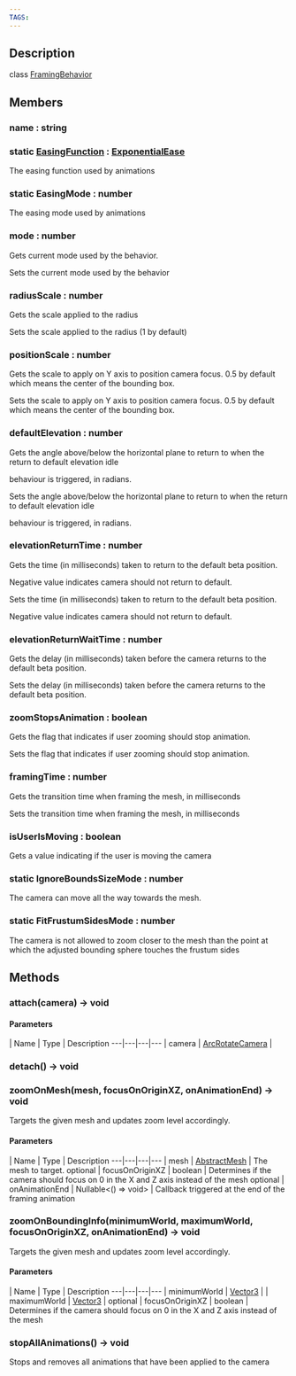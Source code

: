 ```yaml
---
TAGS:
---
```

## Description

class [FramingBehavior](/classes/3.1/FramingBehavior)



## Members

### name : string



### static [EasingFunction](/classes/3.1/EasingFunction) : [ExponentialEase](/classes/3.1/ExponentialEase)

The easing function used by animations

### static EasingMode : number

The easing mode used by animations

### mode : number

Gets current mode used by the behavior.

Sets the current mode used by the behavior

### radiusScale : number

Gets the scale applied to the radius

Sets the scale applied to the radius (1 by default)

### positionScale : number

Gets the scale to apply on Y axis to position camera focus. 0.5 by default which means the center of the bounding box.

Sets the scale to apply on Y axis to position camera focus. 0.5 by default which means the center of the bounding box.

### defaultElevation : number

Gets the angle above/below the horizontal plane to return to when the return to default elevation idle

behaviour is triggered, in radians.

Sets the angle above/below the horizontal plane to return to when the return to default elevation idle

behaviour is triggered, in radians.

### elevationReturnTime : number

Gets the time (in milliseconds) taken to return to the default beta position.

Negative value indicates camera should not return to default.

Sets the time (in milliseconds) taken to return to the default beta position.

Negative value indicates camera should not return to default.

### elevationReturnWaitTime : number

Gets the delay (in milliseconds) taken before the camera returns to the default beta position.

Sets the delay (in milliseconds) taken before the camera returns to the default beta position.

### zoomStopsAnimation : boolean

Gets the flag that indicates if user zooming should stop animation.

Sets the flag that indicates if user zooming should stop animation.

### framingTime : number

Gets the transition time when framing the mesh, in milliseconds

Sets the transition time when framing the mesh, in milliseconds

### isUserIsMoving : boolean

Gets a value indicating if the user is moving the camera

### static IgnoreBoundsSizeMode : number

The camera can move all the way towards the mesh.

### static FitFrustumSidesMode : number

The camera is not allowed to zoom closer to the mesh than the point at which the adjusted bounding sphere touches the frustum sides

## Methods

### attach(camera) &rarr; void



#### Parameters
 | Name | Type | Description
---|---|---|---
 | camera | [ArcRotateCamera](/classes/3.1/ArcRotateCamera) | 

### detach() &rarr; void


### zoomOnMesh(mesh, focusOnOriginXZ, onAnimationEnd) &rarr; void

Targets the given mesh and updates zoom level accordingly.

#### Parameters
 | Name | Type | Description
---|---|---|---
 | mesh | [AbstractMesh](/classes/3.1/AbstractMesh) |   The mesh to target.
optional | focusOnOriginXZ | boolean |  Determines if the camera should focus on 0 in the X and Z axis instead of the mesh
optional | onAnimationEnd | Nullable&lt;() =&gt; void&gt; |  Callback triggered at the end of the framing animation
### zoomOnBoundingInfo(minimumWorld, maximumWorld, focusOnOriginXZ, onAnimationEnd) &rarr; void

Targets the given mesh and updates zoom level accordingly.

#### Parameters
 | Name | Type | Description
---|---|---|---
 | minimumWorld | [Vector3](/classes/3.1/Vector3) | 
 | maximumWorld | [Vector3](/classes/3.1/Vector3) | 
optional | focusOnOriginXZ | boolean |  Determines if the camera should focus on 0 in the X and Z axis instead of the mesh
### stopAllAnimations() &rarr; void

Stops and removes all animations that have been applied to the camera
